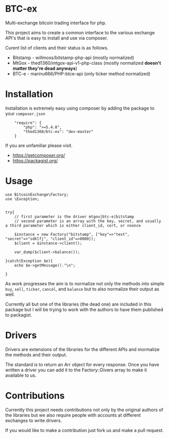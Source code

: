 BTC-ex
======

Multi-exchange bitcoin trading interface for php.

This project aims to create a common interface to the various exchange API's that is easy to install and use via composer.

Curent list of clients and their status is as follows.

* Bitstamp - willmoss/bitstamp-php-api (mostly normalized)
* MtGox - thed1360/mtgox-api-v1-php-class (mostly normalized __doesn't matter they're dead anyways__)
* BTC-e - marinu666/PHP-btce-api (only ticker method normalized)

Installation
============

Installation is extremely easy using composer by adding the package to your `composer.json`

```
    "require": {
        "php": ">=5.4.0",
        "thed1360/btc-ex": "dev-master"
    }
```

If you are unfamiliar please visit.
* https://getcomposer.org/
* https://packagist.org/


Usage
=====
```
use BitcoinExchange\Factory;
use \Exception;


try{
	// first parameter is the driver mtgox|btc-e|bitstamp
	// second parameter is an array with the key, secret, and usually a third parameter which is either client_id, cert, or noonce

	$instance = new Factory("bitstamp", ["key"=>"test", "secret"=>"sdklfj", "client_id"=>0000]);
	$client = $instance->client();

	var_dump($client->balance());
	
}catch(Exception $e){
	echo $e->getMessage()."\n";

}
```

As work progresses the aim is to normalize not only the methods into simple `buy`, `sell`, `ticker`, `cancel`, and `balance` but to also normalize their output as well. 

Currently all but one of the libraries (the dead one) are included in this package but I will be trying to work with the authors to have them published to packagist. 

Drivers
=======

Drivers are extensions of the libraries for the different APIs and mormalize the methods and their output. 

The standard is to return an Arr object for every response. Once you have written a driver you can add it to the Factory::Divers array to make it available to us.


Contributions
=============

Currently this project needs contributions not only by the original authors of the libraries but we also require people with accounts at different exchanges to write drivers.

If you would like to make a contribution just fork us and make a pull request.
